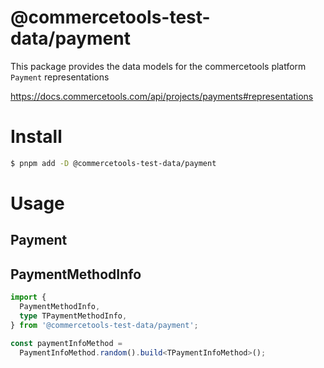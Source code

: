 # @commercetools-test-data/payment

This package provides the data models for the commercetools platform `Payment` representations

https://docs.commercetools.com/api/projects/payments#representations

# Install

```bash
$ pnpm add -D @commercetools-test-data/payment
```

# Usage

## Payment

## PaymentMethodInfo

```ts
import {
  PaymentMethodInfo,
  type TPaymentMethodInfo,
} from '@commercetools-test-data/payment';

const paymentInfoMethod =
  PaymentInfoMethod.random().build<TPaymentInfoMethod>();
```
